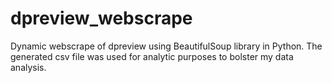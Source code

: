 # dpreview_webscrape
Dynamic webscrape of dpreview using BeautifulSoup library in Python. The generated csv file was used for analytic purposes to bolster my data analysis.
